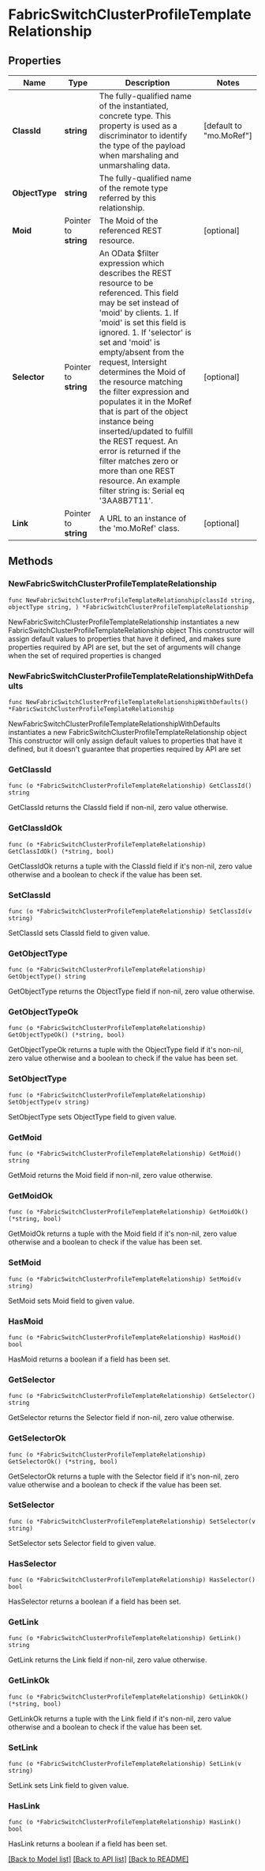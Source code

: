 # FabricSwitchClusterProfileTemplateRelationship

## Properties

Name | Type | Description | Notes
------------ | ------------- | ------------- | -------------
**ClassId** | **string** | The fully-qualified name of the instantiated, concrete type. This property is used as a discriminator to identify the type of the payload when marshaling and unmarshaling data. | [default to "mo.MoRef"]
**ObjectType** | **string** | The fully-qualified name of the remote type referred by this relationship. | 
**Moid** | Pointer to **string** | The Moid of the referenced REST resource. | [optional] 
**Selector** | Pointer to **string** | An OData $filter expression which describes the REST resource to be referenced. This field may be set instead of &#39;moid&#39; by clients. 1. If &#39;moid&#39; is set this field is ignored. 1. If &#39;selector&#39; is set and &#39;moid&#39; is empty/absent from the request, Intersight determines the Moid of the resource matching the filter expression and populates it in the MoRef that is part of the object instance being inserted/updated to fulfill the REST request. An error is returned if the filter matches zero or more than one REST resource. An example filter string is: Serial eq &#39;3AA8B7T11&#39;. | [optional] 
**Link** | Pointer to **string** | A URL to an instance of the &#39;mo.MoRef&#39; class. | [optional] 

## Methods

### NewFabricSwitchClusterProfileTemplateRelationship

`func NewFabricSwitchClusterProfileTemplateRelationship(classId string, objectType string, ) *FabricSwitchClusterProfileTemplateRelationship`

NewFabricSwitchClusterProfileTemplateRelationship instantiates a new FabricSwitchClusterProfileTemplateRelationship object
This constructor will assign default values to properties that have it defined,
and makes sure properties required by API are set, but the set of arguments
will change when the set of required properties is changed

### NewFabricSwitchClusterProfileTemplateRelationshipWithDefaults

`func NewFabricSwitchClusterProfileTemplateRelationshipWithDefaults() *FabricSwitchClusterProfileTemplateRelationship`

NewFabricSwitchClusterProfileTemplateRelationshipWithDefaults instantiates a new FabricSwitchClusterProfileTemplateRelationship object
This constructor will only assign default values to properties that have it defined,
but it doesn't guarantee that properties required by API are set

### GetClassId

`func (o *FabricSwitchClusterProfileTemplateRelationship) GetClassId() string`

GetClassId returns the ClassId field if non-nil, zero value otherwise.

### GetClassIdOk

`func (o *FabricSwitchClusterProfileTemplateRelationship) GetClassIdOk() (*string, bool)`

GetClassIdOk returns a tuple with the ClassId field if it's non-nil, zero value otherwise
and a boolean to check if the value has been set.

### SetClassId

`func (o *FabricSwitchClusterProfileTemplateRelationship) SetClassId(v string)`

SetClassId sets ClassId field to given value.


### GetObjectType

`func (o *FabricSwitchClusterProfileTemplateRelationship) GetObjectType() string`

GetObjectType returns the ObjectType field if non-nil, zero value otherwise.

### GetObjectTypeOk

`func (o *FabricSwitchClusterProfileTemplateRelationship) GetObjectTypeOk() (*string, bool)`

GetObjectTypeOk returns a tuple with the ObjectType field if it's non-nil, zero value otherwise
and a boolean to check if the value has been set.

### SetObjectType

`func (o *FabricSwitchClusterProfileTemplateRelationship) SetObjectType(v string)`

SetObjectType sets ObjectType field to given value.


### GetMoid

`func (o *FabricSwitchClusterProfileTemplateRelationship) GetMoid() string`

GetMoid returns the Moid field if non-nil, zero value otherwise.

### GetMoidOk

`func (o *FabricSwitchClusterProfileTemplateRelationship) GetMoidOk() (*string, bool)`

GetMoidOk returns a tuple with the Moid field if it's non-nil, zero value otherwise
and a boolean to check if the value has been set.

### SetMoid

`func (o *FabricSwitchClusterProfileTemplateRelationship) SetMoid(v string)`

SetMoid sets Moid field to given value.

### HasMoid

`func (o *FabricSwitchClusterProfileTemplateRelationship) HasMoid() bool`

HasMoid returns a boolean if a field has been set.

### GetSelector

`func (o *FabricSwitchClusterProfileTemplateRelationship) GetSelector() string`

GetSelector returns the Selector field if non-nil, zero value otherwise.

### GetSelectorOk

`func (o *FabricSwitchClusterProfileTemplateRelationship) GetSelectorOk() (*string, bool)`

GetSelectorOk returns a tuple with the Selector field if it's non-nil, zero value otherwise
and a boolean to check if the value has been set.

### SetSelector

`func (o *FabricSwitchClusterProfileTemplateRelationship) SetSelector(v string)`

SetSelector sets Selector field to given value.

### HasSelector

`func (o *FabricSwitchClusterProfileTemplateRelationship) HasSelector() bool`

HasSelector returns a boolean if a field has been set.

### GetLink

`func (o *FabricSwitchClusterProfileTemplateRelationship) GetLink() string`

GetLink returns the Link field if non-nil, zero value otherwise.

### GetLinkOk

`func (o *FabricSwitchClusterProfileTemplateRelationship) GetLinkOk() (*string, bool)`

GetLinkOk returns a tuple with the Link field if it's non-nil, zero value otherwise
and a boolean to check if the value has been set.

### SetLink

`func (o *FabricSwitchClusterProfileTemplateRelationship) SetLink(v string)`

SetLink sets Link field to given value.

### HasLink

`func (o *FabricSwitchClusterProfileTemplateRelationship) HasLink() bool`

HasLink returns a boolean if a field has been set.


[[Back to Model list]](../README.md#documentation-for-models) [[Back to API list]](../README.md#documentation-for-api-endpoints) [[Back to README]](../README.md)


